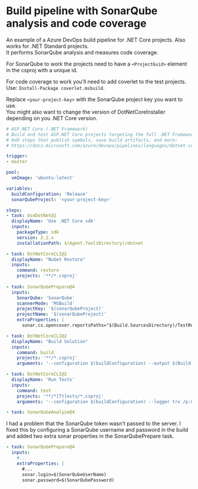# Build pipeline with SonarQube analysis and code coverage

An example of a Azure DevOps build pipeline for .NET Core projects. Also works for .NET Standard projects.  
It performs SonarQube analysis and measures code coverage.

For SonarQube to work the projects need to have a `<ProjectGuid>` element in the csproj with a unique id.

For code coverage to work you'll need to add coverlet to the test projects. Use: `Install-Package coverlet.msbuild`.

Replace `<your-project-key>` with the SonarQube project key you want to use.  
You might also want to change the version of DotNetCoreInstaller depending on you .NET Core version.

```yaml
# ASP.NET Core (.NET Framework)
# Build and test ASP.NET Core projects targeting the full .NET Framework.
# Add steps that publish symbols, save build artifacts, and more:
# https://docs.microsoft.com/azure/devops/pipelines/languages/dotnet-core

trigger:
- master

pool:
  vmImage: 'ubuntu-latest'

variables:
  buildConfiguration: 'Release'
  sonarQubeProject: '<your-project-key>'

steps:
- task: UseDotNet@2
  displayName: 'Use .NET Core sdk'
  inputs:
    packageType: sdk
    version: 2.2.x
    installationPath: $(Agent.ToolsDirectory)/dotnet

- task: DotNetCoreCLI@2
  displayName: "NuGet Restore"
  inputs:
    command: restore
    projects: '**/*.csproj'
    
- task: SonarQubePrepare@4
  inputs:
    SonarQube: 'SonarQube'
    scannerMode: 'MSBuild'
    projectKey: '$(sonarQubeProject)'
    projectName: '$(sonarQubeProject)'
    extraProperties: |
      sonar.cs.opencover.reportsPaths="$(Build.SourcesDirectory)/TestResults/Coverage.opencover.xml"

- task: DotNetCoreCLI@2
  displayName: "Build Solution"
  inputs:
    command: build
    projects: '**/*.csproj'
    arguments: '--configuration $(buildConfiguration) --output $(Build.ArtifactStagingDirectory)'

- task: DotNetCoreCLI@2
  displayName: 'Run Tests'
  inputs:
    command: test
    projects: '**/*[Tt]ests/*.csproj'
    arguments: '--configuration $(buildConfiguration) --logger trx /p:CollectCoverage=true /p:CoverletOutputFormat=opencover /p:CoverletOutput="$(Build.SourcesDirectory)/TestResults/Coverage"'

- task: SonarQubeAnalyze@4
```

I had a problem that the SonarQube token wasn't passed to the server. I fixed this by configuring a SonarQube username and password in the build and added two extra sonar properties in the SonarQubePrepare task.

```yaml
- task: SonarQubePrepare@4
  inputs:
    #...
    extraProperties: |
      #...
      sonar.login=$(SonarQubeUserName)
      sonar.password=$(SonarQubePassword)
```